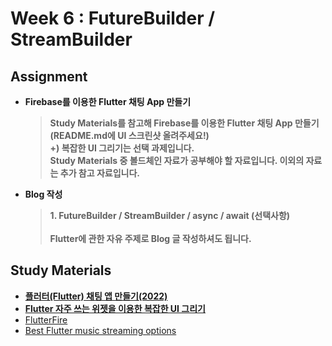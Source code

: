 # Week 6 : FutureBuilder / StreamBuilder
## Assignment
- **Firebase를 이용한 Flutter 채팅 App 만들기**
    > **Study Materials를 참고해 Firebase를 이용한 Flutter 채팅 App 만들기 (README.md에 UI 스크린샷 올려주세요!)
    > <br>+) 복잡한 UI 그리기는 선택 과제입니다.
    > <br>Study Materials 중 볼드체인 자료가 공부해야 할 자료입니다. 이외의 자료는 추가 참고 자료입니다.**

- **Blog 작성**
    
    > **1. FutureBuilder / StreamBuilder / async / await (선택사항)** <br>
    <br> **Flutter에 관한 자유 주제로 Blog 글 작성하셔도 됩니다.**
    > 
## Study Materials

- [**플러터(Flutter) 채팅 앱 만들기(2022)**](https://www.youtube.com/playlist?list=PLQt_pzi-LLfrhI7B4mdx17ynreM0UwCzR)
- [**Flutter 자주 쓰는 위젯을 이용한 복잡한 UI 그리기**](https://kyungsnim.net/80)
- [FlutterFire](https://firebase.flutter.dev/)
- [Best Flutter music streaming options](https://blog.logrocket.com/best-flutter-music-streaming-options/#just-audio)


